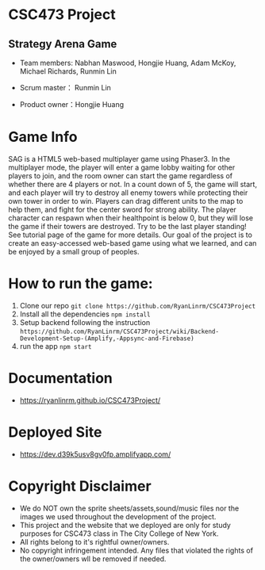 # CSC473 Project
## Strategy Arena Game

* Team members: Nabhan Maswood, Hongjie Huang, Adam McKoy, Michael Richards, Runmin Lin

* Scrum master： Runmin Lin

* Product owner：Hongjie Huang
# Game Info
SAG is a HTML5 web-based multiplayer game using Phaser3.  In the multiplayer mode, the player will enter a game lobby waiting for other players to join, and the room owner can start the game regardless of whether there are 4 players or not. In a count down of 5, the game will start, and each player will try to destroy all enemy towers while protecting their own tower in order to win. Players can drag different units to the map to help them, and fight for the center sword for strong ability. The player character can respawn when their healthpoint is below 0, but they will lose the game if their towers are destroyed. Try to be the last player standing! See tutorial page of the game for more details. Our goal of the project is to create an easy-accessed web-based game using what we learned, and can be enjoyed by a small group of peoples.
# How to run the game:
1. Clone our repo ```git clone https://github.com/RyanLinrm/CSC473Project```
1. Install all the dependencies ```npm install```
1. Setup backend following the instruction ```https://github.com/RyanLinrm/CSC473Project/wiki/Backend-Development-Setup-(Amplify,-Appsync-and-Firebase)```
1. run the app ```npm start``` 
# Documentation
* https://ryanlinrm.github.io/CSC473Project/

# Deployed Site
* https://dev.d39k5usv8gv0fp.amplifyapp.com/

# Copyright Disclaimer
* We do NOT own the sprite sheets/assets,sound/music files nor the images we used throughout the development of the project. 
* This project and the website that we deployed are only for study purposes for CSC473 class in The City College of New York.
* All rights belong to it's rightful owner/owners. 
* No copyright infringement intended. Any files that violated the rights of the owner/owners wll be removed if needed.